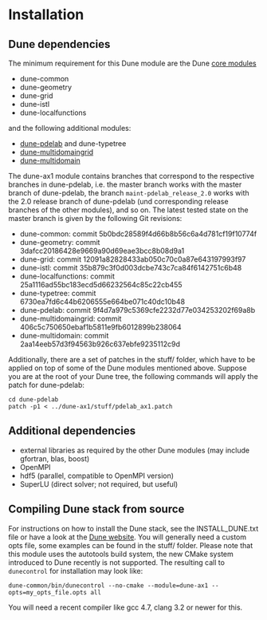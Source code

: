 # Installation

## Dune dependencies

The minimum requirement for this Dune module are the Dune [core modules](http://www.dune-project.org/coremodules.html)

- dune-common
- dune-geometry
- dune-grid
- dune-istl
- dune-localfunctions

and the following additional modules:

- [dune-pdelab](http://www.dune-project.org/pdelab) and dune-typetree
- [dune-multidomaingrid](https://github.com/smuething/dune-multidomaingrid)
- [dune-multidomain](https://github.com/smuething/dune-multidomain)

The dune-ax1 module contains branches that correspond to the respective branches in dune-pdelab, i.e. the master branch works with the master branch of dune-pdelab, the branch `maint-pdelab_release_2.0` works with the 2.0 release branch of dune-pdelab (und corresponding release branches of the other modules), and so on. The latest tested state on the master branch is given by the following Git revisions:

- dune-common: commit 5b0bdc28589f4d66b8b56c6a4d781cf19f10774f
- dune-geometry: commit 3dafcc20186428e9669a90d69eae3bcc8b08d9a1
- dune-grid: commit 12091a82828433ab050c70c0a87e643197993f97
- dune-istl: commit 35b879c3f0d003dcbe743c7ca84f6142751c6b48
- dune-localfunctions: commit 25a1116ad55bc183ecd5d66232564c85c22cb455
- dune-typetree: commit 6730ea7fd6c44b6206555e664be071c40dc10b48
- dune-pdelab: commit 9f4d7a979c5369cfe2232d77e034253202f69a8b
- dune-multidomaingrid: commit 406c5c750650ebaf1b5811e9fb6012899b238064
- dune-multidomain: commit 2aa14eeb57d3f94563b926c637ebfe9235112c9d

Additionally, there are a set of patches in the stuff/ folder, which have to be applied on top of some of the Dune modules mentioned above.
Suppose you are at the root of your Dune tree, the following commands will apply the patch for dune-pdelab:

```
cd dune-pdelab
patch -p1 < ../dune-ax1/stuff/pdelab_ax1.patch
```

## Additional dependencies

- external libraries as required by the other Dune modules (may include gfortran, blas, boost)
- OpenMPI
- hdf5 (parallel, compatible to OpenMPI version)
- SuperLU (direct solver; not required, but useful)

## Compiling Dune stack from source

For instructions on how to install the Dune stack, see the INSTALL_DUNE.txt file or have a look at the [Dune website](http://www.dune-project.org/doc/installation-notes.html).
You will generally need a custom opts file, some examples can be found in the stuff/ folder.
Please note that this module uses the autotools build system, the new CMake system introduced to Dune recently is not supported.
The resulting call to `dunecontrol` for installation may look like:

```
dune-common/bin/dunecontrol --no-cmake --module=dune-ax1 --opts=my_opts_file.opts all
```

You will need a recent compiler like gcc 4.7, clang 3.2 or newer for this.

